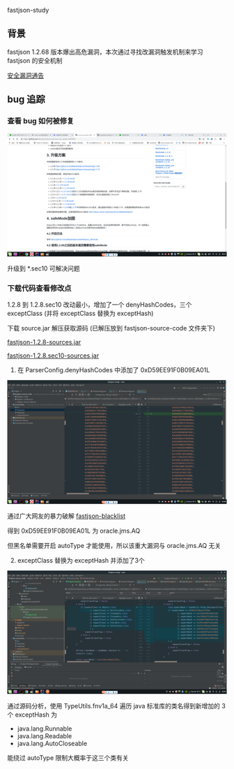 fastjson-study

## 背景

fastjson 1.2.68 版本爆出高危漏洞，本次通过寻找改漏洞触发机制来学习 fastjson 的安全机制

[安全漏洞通告](https://github.com/alibaba/fastjson/wiki/security_update_20200601)

## bug 追踪

### 查看 bug 如何被修复

![img.png](./screenshots/img1.png)

升级到 *.sec10 可解决问题

### 下载代码查看修改点

1.2.8 到 1.2.8.sec10 改动最小，增加了一个 denyHashCodes，三个 exceptClass (并将 exceptClass 替换为 exceptHash)

下载 source.jar 解压获取源码 (已解压放到 fastjson-source-code 文件夹下)

[fastjson-1.2.8-sources.jar](https://repo1.maven.org/maven2/com/alibaba/fastjson/1.2.8/fastjson-1.2.8-sources.jar)

[fastjson-1.2.8.sec10-sources.jar](https://repo1.maven.org/maven2/com/alibaba/fastjson/1.2.8.sec10/fastjson-1.2.8.sec10-sources.jar)

1. 在 ParserConfig.denyHashCodes 中添加了 0xD59EE91F0B09EA01L

![img.png](./screenshots/img2.png)

通过广大网友的暴力破解 [fastjson-blacklist](https://github.com/LeadroyaL/fastjson-blacklist)

得到 0xD59EE91F0B09EA01L 为 oracle.jms.AQ

但黑名单需要开启 autoType 才能使用，所以该重大漏洞与 oracle.jms.AQ 无关

2. exceptClass 替换为 exceptHash 并添加了3个

![img.png](./screenshots/img3.png)

通过源码分析，使用 TypeUtils.fnv1a_64 遍历 java 标准库的类名得到新增加的 3个 exceptHash 为

- java.lang.Runnable
- java.lang.Readable
- java.lang.AutoCloseable

能绕过 autoType 限制大概率于这三个类有关

